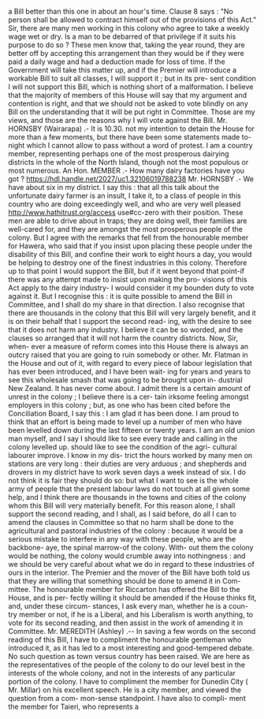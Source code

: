 a Bill better than this one in about an hour's time. Clause 8 says : "No person shall be allowed to contract himself out of the provisions of this Act." Sir, there are many men working in this colony who agree to take a weekly wage wet or dry. Is a man to be debarred of that privilege if it suits his purpose to do so ? These men know that, taking the year round, they are better off by accepting this arrangement than they would be if they were paid a daily wage and had a deduction made for loss of time. If the Government will take this matter up, and if the Premier will introduce a workable Bill to suit all classes, I will support it ; but in its pre- sent condition I will not support this Bill, which is nothing short of a malformation. I believe that the majority of members of this House will say that my argument and contention is right, and that we should not be asked to vote blindly on any Bill on the understanding that it will be put right in Committee. Those are my views, and those are the reasons why I will vote against the Bill. Mr. HORNSBY (Wairarapa) .- It is 10.30. not my intention to detain the House for more than a few moments, but there have been some statements made to-night which I cannot allow to pass without a word of protest. I am a country member, representing perhaps one of the most prosperous dairying districts in the whole of the North Island, though not the most populous or most numerous. An Hon. MEMBER .- How many dairy factories have you got ? https://hdl.handle.net/2027/uc1.32106019788238 Mr. HORNSBY .- We have about six in my district. I say this : that all this talk about the unfortunate dairy farmer is an insult, I take it, to a class of people in this country who are doing exceedingly well, and who are very well pleased http://www.hathitrust.org/access use#cc-zero with their position. These men are able to drive about in traps; they are doing well, their families are well-cared for, and they are amongst the most prosperous people of the colony. But I agree with the remarks that fell from the honourable member for Hawera, who said that if you insist upon placing these people under the disability of this Bill, and confine their work to eight hours a day, you would be helping to destroy one of the finest industries in this colony. Therefore up to that point I would support the Bill, but if it went beyond that point-if there was any attempt made to insist upon making the pro- visions of this Act apply to the dairy industry- I would consider it my bounden duty to vote against it. But I recognise this : it is quite possible to amend the Bill in Committee, and I shall do my share in that direction. I also recognise that there are thousands in the colony that this Bill will very largely benefit, and it is on their behalf that I support the second read- ing, with the desire to see that it does not harm any industry. I believe it can be so worded, and the clauses so arranged that it will not harm the country districts. Now, Sir, when- ever a measure of reform comes into this House there is always an outcry raised that you are going to ruin somebody or other. Mr. Flatman in the House and out of it, with regard to every piece of labour legislation that has ever been introduced, and I have been wait- ing for years and years to see this wholesale smash that was going to be brought upon in- dustrial New Zealand. It has never come about. I admit there is a certain amount of unrest in the colony ; I believe there is a cer- tain irksome feeling amongst employers in this colony ; but, as one who has been cited before the Conciliation Board, I say this : I am glad it has been done. I am proud to think that an effort is being made to level up a number of men who have been levelled down during the last fifteen or twenty years. I am an old union man myself, and I say I should like to see every trade and calling in the colony levelled up. should like to see the condition of the agri- cultural labourer improve. I know in my dis- trict the hours worked by many men on stations are very long : their duties are very arduous ; and shepherds and drovers in my district have to work seven days a week instead of six. I do not think it is fair they should do so: but what I want to see is the whole army of people that the present labour laws do not touch at all given some help, and I think there are thousands in the towns and cities of the colony whom this Bill will very materially benefit. For this reason alone, I shall support the second reading, and I shall, as I said before, do all I can to amend the clauses in Committee so that no harm shall be done to the agricultural and pastoral industries of the colony : because it would be a serious mistake to interfere in any way with these people, who are the backbone- aye, the spinal marrow-of the colony. With- out them the colony would be nothing, the colony would crumble away into nothingness : and we should be very careful about what we do in regard to these industries of ours in the interior. The Premier and the mover of the Bill have both told us that they are willing that something should be done to amend it in Com- mittee. The honourable member for Riccarton has offered the Bill to the House, and is per- fectly willing it should be amended if the House thinks fit, and, under these circum- stances, I ask every man, whether he is a coun- try member or not, if he is a Liberal, and his Liberalism is worth anything, to vote for its second reading, and then assist in the work of amending it in Committee. Mr. MEREDITH (Ashley) .-- In saving a few words on the second reading of this Bill, I have to compliment the honourable gentleman who introduced it, as it has led to a most interesting and good-tempered debate. No such question as town versus country has been raised. We are here as the representatives of the people of the colony to do our level best in the interests of the whole colony, and not in the interests of any particular portion of the colony. I have to compliment the member for Dunedin City ( Mr. Millar) on his excellent speech. He is a city member, and viewed the question from a com- mon-sense standpoint. I have also to compli- ment the member for Taieri, who represents a 